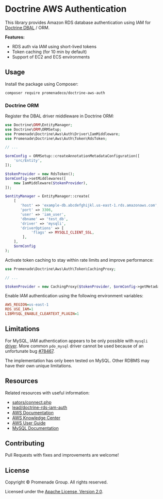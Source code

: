 Doctrine AWS Authentication
===========================

This library provides Amazon RDS database authentication using IAM for [Doctrine DBAL](https://github.com/doctrine/dbal) / ORM.

**Features:**
- RDS auth via IAM using short-lived tokens 
- Token caching (for 10 min by default)
- Support of EC2 and ECS environments

## Usage

Install the package using Composer:
```bash
composer require promenadeco/doctrine-aws-auth
```

### Doctrine ORM

Register the DBAL driver middleware in Doctrine ORM:

```php
use Doctrine\ORM\EntityManager;
use Doctrine\ORM\ORMSetup;
use Promenade\Doctrine\Aws\Auth\Driver\IamMiddleware;
use Promenade\Doctrine\Aws\Auth\Token\RdsToken;

// ...

$ormConfig = ORMSetup::createAnnotationMetadataConfiguration([
    'src/Entity',
]);

$tokenProvider = new RdsToken();
$ormConfig->setMiddlewares([
    new IamMiddleware($tokenProvider),
]);

$entityManager = EntityManager::create(
    [
       'host' => 'example-db.abcdefghijkl.us-east-1.rds.amazonaws.com',
       'port' => 3306,
       'user' => 'iam_user',
       'dbname' => 'test_db',
       'driver' => 'mysqli',
       'driverOptions' => [
            'flags' => MYSQLI_CLIENT_SSL,
        ],
    ],
    $ormConfig
);
```

Activate token caching to stay within rate limits and improve performance:
```php
use Promenade\Doctrine\Aws\Auth\Token\CachingProxy;

// ...

$tokenProvider = new CachingProxy($tokenProvider, $ormConfig->getMetadataCache());
```

Enable IAM authentication using the following environment variables:
```ini
AWS_REGION=us-east-1
RDS_USE_IAM=1
LIBMYSQL_ENABLE_CLEARTEXT_PLUGIN=1
```

## Limitations

For MySQL, IAM authentication appears to be only possible with `mysqli` [driver](https://www.doctrine-project.org/projects/doctrine-dbal/en/latest/reference/configuration.html#driver).
More common `pdo_mysql` driver cannot be used because of an unfortunate bug [#78467](https://bugs.php.net/bug.php?id=78467).

The implementation has only been tested on MySQL. Other RDBMS may have their own unique limitations.

## Resources

Related resources with useful information:
- [sators/connect.php](https://gist.github.com/sators/38dbe25f655f1c783cb2c49e9873d58a)
- [lead/doctrine-rds-iam-auth](https://github.com/Ulv/doctrine-aws-iam-rds-auth)
- [AWS Documentation](https://docs.aws.amazon.com/AmazonRDS/latest/UserGuide/UsingWithRDS.IAMDBAuth.html)
- [AWS Knowledge Center](https://aws.amazon.com/premiumsupport/knowledge-center/users-connect-rds-iam/)
- [AWS User Guide](https://docs.amazonaws.cn/en_us/AmazonRDS/latest/UserGuide/UsingWithRDS.IAMDBAuth.Connecting.AWSCLI.html)
- [MySQL Documentation](https://dev.mysql.com/doc/mysql-security-excerpt/5.7/en/cleartext-pluggable-authentication.html)

## Contributing

Pull Requests with fixes and improvements are welcome!

## License

Copyright © Promenade Group. All rights reserved.

Licensed under the [Apache License, Version 2.0](https://github.com/promenadeco/doctrine-aws-auth/blob/main/LICENSE.txt).